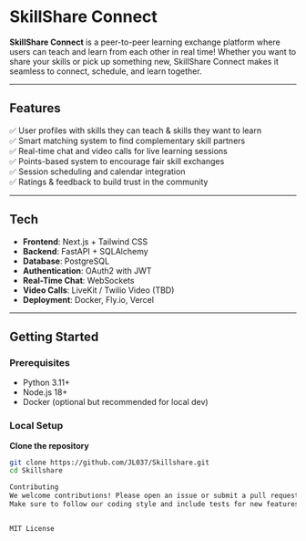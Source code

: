 # SkillShare Connect

 **SkillShare Connect** is a peer-to-peer learning exchange platform where users can teach and learn from each other in real time! Whether you want to share your skills or pick up something new, SkillShare Connect makes it seamless to connect, schedule, and learn together.

---

## Features

✅ User profiles with skills they can teach & skills they want to learn  
✅ Smart matching system to find complementary skill partners  
✅ Real-time chat and video calls for live learning sessions  
✅ Points-based system to encourage fair skill exchanges  
✅ Session scheduling and calendar integration  
✅ Ratings & feedback to build trust in the community  

---

## Tech

- **Frontend**: Next.js + Tailwind CSS  
- **Backend**: FastAPI + SQLAlchemy  
- **Database**: PostgreSQL  
- **Authentication**: OAuth2 with JWT  
- **Real-Time Chat**: WebSockets  
- **Video Calls**: LiveKit / Twilio Video (TBD)  
- **Deployment**: Docker, Fly.io, Vercel  

---

## Getting Started

### Prerequisites

- Python 3.11+
- Node.js 18+
- Docker (optional but recommended for local dev)

### Local Setup

 **Clone the repository**

```bash
git clone https://github.com/JL037/Skillshare.git
cd Skillshare

Contributing
We welcome contributions! Please open an issue or submit a pull request.
Make sure to follow our coding style and include tests for new features.


MIT License